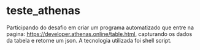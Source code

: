 # teste_athenas
Participando do desafio em criar um programa automatizado que entre na pagina: https://developer.athenas.online/table.html, capturando os dados da tabela e retorne um json.  A tecnologia utilizada foi shell script.
